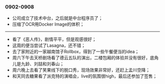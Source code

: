 ### 0902-0908
- 公司成立了技术中台，之后就是中台程序员了；
- 压缩了OCR用Docker Image的体积； 

---
- 看了《恶人传》，剧情平平，但是观感很好；
- 这周的便当尝试了Lasagna，还不错；
- 去了家附近的一家越南馆子Rollbox，得到了一些午餐便当的idea；
- 周六下午去天桥剧场看了德云五队的演出，二楼包厢的体验并没有很好，底角儿是九龄、刘喆和刘春山；
- 周六晚上去看了笑果线下的脱口秀，现场效果非常好，还赶上孟川空降；
- 和天同去糖果看了派克特的演唱会，live的氛围很high，最后还参加了签售；
